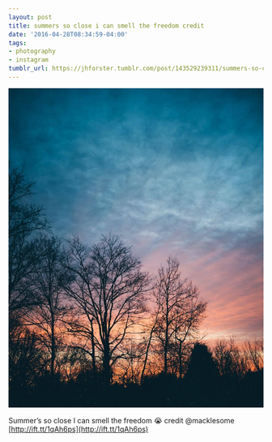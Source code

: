 ```yaml
---
layout: post
title: summers so close i can smell the freedom credit
date: '2016-04-28T08:34:59-04:00'
tags:
- photography
- instagram
tumblr_url: https://jhforster.tumblr.com/post/143529239311/summers-so-close-i-can-smell-the-freedom-credit
---
```

 ![](/tumblr_files/tumblr_o5t2ojfirs1uxadqoo1_1280.jpg)  

Summer’s so close I can smell the freedom 😭 credit @macklesome [http://ift.tt/1qAh6ps](http://ift.tt/1qAh6ps)

